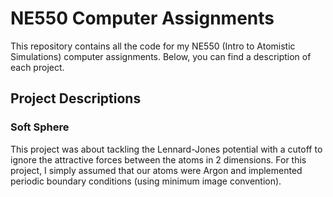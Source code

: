 # NE550 Computer Assignments

This repository contains all the code for my NE550 (Intro to Atomistic
Simulations) computer assignments. Below, you can find a description of each project.

## Project Descriptions

### Soft Sphere

This project was about tackling the Lennard-Jones potential with a cutoff to
ignore the attractive forces between the atoms in 2 dimensions. For this
project, I simply assumed that our atoms were Argon and implemented periodic
boundary conditions (using minimum image convention).

